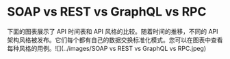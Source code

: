 # SOAP vs REST vs GraphQL vs RPC

下面的图表展示了 API 时间表和 API 风格的比较。随着时间的推移，不同的 API 架构风格被发布。它们每个都有自己的数据交换标准化模式。您可以在图表中查看每种风格的用例。![](../images/SOAP vs REST vs GraphQL vs RPC.jpeg)